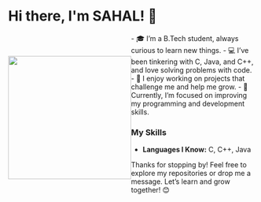 # Hi there, I'm SAHAL! 👋

<div style="display: flex; align-items: center;">
  <p align="center">
  <img width="250" src="https://i.giphy.com/media/v1.Y2lkPTc5MGI3NjExaXM0aWdwZHlldjdweTFlc2tmZXVwdzFnZnVlczY3cHM5ZnVxNTQxdyZlcD12MV9pbnRlcm5hbF9naWZfYnlfaWQmY3Q9Zw/L1R1tvI9svkIWwpVYr/giphy.gif">
</p>
   
 
  <div>
- 🎓 I’m a B.Tech student, always curious to learn new things.
- 💻 I’ve been tinkering with C, Java, and C++, and love solving problems with code.
- 🚀 I enjoy working on projects that challenge me and help me grow.
- 🌱 Currently, I’m focused on improving my programming and development skills.

### My Skills

- **Languages I Know:** C, C++, Java



Thanks for stopping by! Feel free to explore my repositories or drop me a message. Let’s learn and grow together! 😊

</div>
</div>

